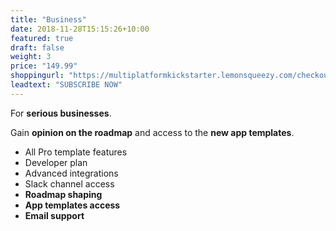 ```yaml
---
title: "Business"
date: 2018-11-28T15:15:26+10:00
featured: true
draft: false
weight: 3
price: "149.99"
shoppingurl: "https://multiplatformkickstarter.lemonsqueezy.com/checkout/buy/e079be3b-613d-4f2a-a117-197f12c98586"
leadtext: "SUBSCRIBE NOW"
---
```


For **serious businesses**. 

Gain **opinion on the roadmap** and access to the **new app templates**.

* All Pro template features
* Developer plan
* Advanced integrations
* Slack channel access
* **Roadmap shaping**
* **App templates access**
* **Email support**
